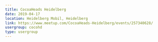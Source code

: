 ```yaml
---
title: CocoaHeads Heidelberg
date: 2019-04-17
location: Heidelberg Mobil, Heidelberg
link: https://www.meetup.com/CocoaHeads-Heidelberg/events/257340628/
usergroup: cocohd
type: usergroup
---
```

